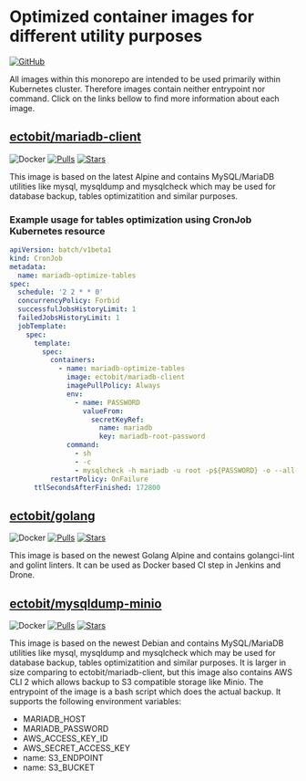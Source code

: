 # Optimized container images for different utility purposes

[![GitHub](https://img.shields.io/github/license/acim/go-reflex)](LICENSE)

All images within this monorepo are intended to be used primarily within Kubernetes cluster. Therefore images contain neither entrypoint nor command. Click on the links bellow to find more information about each image.

## [ectobit/mariadb-client](https://hub.docker.com/repository/docker/ectobit/mariadb-client)

![Docker](https://github.com/ectobit/container-images/workflows/mariadb-client/badge.svg)
[![Pulls](https://img.shields.io/docker/pulls/ectobit/mariadb-client)](https://hub.docker.com/r/ectobit/mariadb-client)
[![Stars](https://img.shields.io/docker/stars/ectobit/mariadb-client)](https://hub.docker.com/r/ectobit/mariadb-client)

This image is based on the latest Alpine and contains MySQL/MariaDB utilities like mysql, mysqldump and mysqlcheck which may be used for database backup, tables optimizatition and similar purposes.

### Example usage for tables optimization using CronJob Kubernetes resource

```yaml
apiVersion: batch/v1beta1
kind: CronJob
metadata:
  name: mariadb-optimize-tables
spec:
  schedule: '2 2 * * 0'
  concurrencyPolicy: Forbid
  successfulJobsHistoryLimit: 1
  failedJobsHistoryLimit: 1
  jobTemplate:
    spec:
      template:
        spec:
          containers:
            - name: mariadb-optimize-tables
              image: ectobit/mariadb-client
              imagePullPolicy: Always
              env:
                - name: PASSWORD
                  valueFrom:
                    secretKeyRef:
                      name: mariadb
                      key: mariadb-root-password
              command:
                - sh
                - -c
                - mysqlcheck -h mariadb -u root -p${PASSWORD} -o --all-databases
          restartPolicy: OnFailure
      ttlSecondsAfterFinished: 172800
```

## [ectobit/golang](https://hub.docker.com/repository/docker/ectobit/golang)

![Docker](https://github.com/ectobit/container-images/workflows/golang/badge.svg)
[![Pulls](https://img.shields.io/docker/pulls/ectobit/golang)](https://hub.docker.com/r/ectobit/golang)
[![Stars](https://img.shields.io/docker/stars/ectobit/golang)](https://hub.docker.com/r/ectobit/golang)

This image is based on the newest Golang Alpine and contains golangci-lint and golint linters. It can be used as Docker based CI step in Jenkins and Drone.

## [ectobit/mysqldump-minio](https://hub.docker.com/repository/docker/ectobit/mysqldump-minio)

![Docker](https://github.com/ectobit/container-images/workflows/mysqldump-minio/badge.svg)
[![Pulls](https://img.shields.io/docker/pulls/ectobit/mysqldump-minio)](https://hub.docker.com/r/ectobit/mysqldump-minio)
[![Stars](https://img.shields.io/docker/stars/ectobit/mysqldump-minio)](https://hub.docker.com/r/ectobit/mysqldump-minio)

This image is based on the newest Debian and contains MySQL/MariaDB utilities like mysql, mysqldump and mysqlcheck which may be used for database backup, tables optimizatition and similar purposes. It is larger in size comparing to ectobit/mariadb-client, but this image also contains AWS CLI 2 which allows backup to S3 compatible storage like Minio. The entrypoint of the image is a bash script which does the actual backup. It supports the following environment variables:

- MARIADB_HOST
- MARIADB_PASSWORD
- AWS_ACCESS_KEY_ID
- AWS_SECRET_ACCESS_KEY
- name: S3_ENDPOINT
- name: S3_BUCKET
